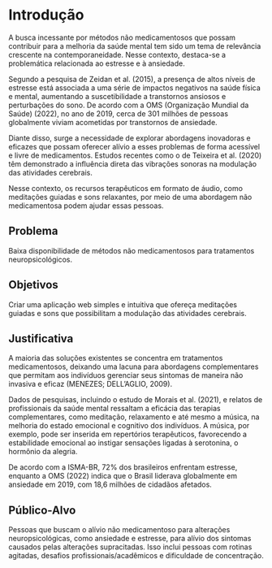 # Introdução

 A busca incessante por métodos não medicamentosos que possam contribuir para a melhoria da saúde mental tem sido um tema de relevância crescente na contemporaneidade. Nesse contexto, destaca-se a problemática relacionada ao estresse e à ansiedade. 

 Segundo a pesquisa de Zeidan et al. (2015), a presença de altos níveis de estresse está associada a uma série de impactos negativos na saúde física e mental, aumentando a suscetibilidade a transtornos ansiosos e perturbações do sono. De acordo com a OMS (Organização Mundial da Saúde) (2022), no ano de 2019, cerca de 301 milhões de pessoas globalmente viviam acometidas por transtornos de ansiedade. 

 Diante disso, surge a necessidade de explorar abordagens inovadoras e eficazes que possam oferecer alívio a esses problemas de forma acessível e livre de medicamentos. Estudos recentes como o de Teixeira et al. (2020) têm demonstrado a influência direta das vibrações sonoras na modulação das atividades cerebrais. 

 Nesse contexto, os recursos terapêuticos em formato de áudio, como meditações guiadas e sons relaxantes, por meio de uma abordagem não medicamentosa podem ajudar essas pessoas. 


## Problema

Baixa disponibilidade de métodos não medicamentosos para tratamentos neuropsicológicos. 


## Objetivos

Criar uma aplicação web simples e intuitiva que ofereça meditações guiadas e sons que possibilitam a modulação das atividades cerebrais. 


## Justificativa

 A maioria das soluções existentes se concentra em tratamentos medicamentosos, deixando uma lacuna para abordagens complementares que permitam aos indivíduos gerenciar seus sintomas de maneira não invasiva e eficaz (MENEZES; DELL’AGLIO, 2009).  

 Dados de pesquisas, incluindo o estudo de Morais et al. (2021), e relatos de profissionais da saúde mental ressaltam a eficácia das terapias complementares, como meditação, relaxamento e até mesmo a música, na melhoria do estado emocional e cognitivo dos indivíduos. A música, por exemplo, pode ser inserida em repertórios terapêuticos, favorecendo a estabilidade emocional ao instigar sensações ligadas à serotonina, o hormônio da alegria.

 De acordo com a ISMA-BR, 72% dos brasileiros enfrentam estresse, enquanto a OMS (2022) indica que o Brasil liderava globalmente em ansiedade em 2019, com 18,6 milhões de cidadãos afetados. 

## Público-Alvo

 Pessoas que buscam o alívio não medicamentoso para alterações neuropsicológicas, como ansiedade e estresse, para alívio dos sintomas causados pelas alterações supracitadas. Isso inclui pessoas com rotinas agitadas, desafios profissionais/acadêmicos e dificuldade de concentração.

